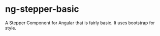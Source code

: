 # ng-stepper-basic
A Stepper Component for Angular that is fairly basic. It uses bootstrap for style.

